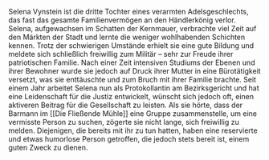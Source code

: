 Selena Vynstein ist die dritte Tochter eines verarmten Adelsgeschlechts, das fast das gesamte Familienvermögen an den Händlerkönig verlor. Selena, aufgewachsen im Schatten der Kernmauer, verbrachte viel Zeit auf den Märkten der Stadt und lernte die weniger wohlhabenden Schichten kennen. Trotz der schwierigen Umstände erhielt sie eine gute Bildung und meldete sich schließlich freiwillig zum Militär – sehr zur Freude ihrer patriotischen Familie. Nach einer Zeit intensiven Studiums der Ebenen und ihrer Bewohner wurde sie jedoch auf Druck ihrer Mutter in eine Bürotätigkeit versetzt, was sie enttäuschte und zum Bruch mit ihrer Familie brachte. Seit einem Jahr arbeitet Selena nun als Protokollantin am Bezirksgericht und hat eine Leidenschaft für die Justiz entwickelt, wünscht sich jedoch oft, einen aktiveren Beitrag für die Gesellschaft zu leisten. Als sie hörte, dass der Barmann im [[Die Fließende Mühle]] eine Gruppe zusammenstelle, um eine vermisste Person zu suchen, zögerte sie nicht lange, sich freiwillig zu melden. Diejenigen, die bereits mit ihr zu tun hatten, haben eine reservierte und etwas humorlose Person getroffen, die jedoch stets bereit ist, einem guten Zweck zu dienen.
